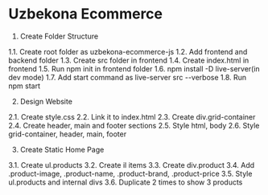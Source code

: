 # Uzbekona Ecommerce

1. Create Folder Structure

1.1. Create root folder as uzbekona-ecommerce-js
1.2. Add frontend and backend folder
1.3. Create src folder in frontend
1.4. Create index.html in frontend
1.5. Run npm init in frontend folder
1.6. npm install -D live-server(in dev mode)
1.7. Add start command as live-server src --verbose
1.8. Run npm start

2. Design Website

2.1. Create style.css
2.2. Link it to index.html
2.3. Create div.grid-container
2.4. Create header, main and footer sections
2.5. Style html, body
2.6. Style grid-container, header, main, footer

3. Create Static Home Page

3.1. Create ul.products
3.2. Create il items
3.3. Create div.product
3.4. Add .product-image, .product-name, .product-brand, .product-price
3.5. Style ul.products and internal divs
3.6. Duplicate 2 times to show 3 products
